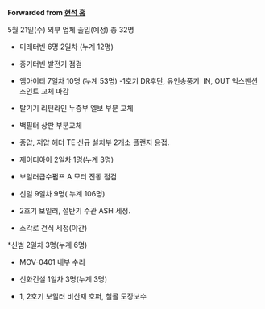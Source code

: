 **Forwarded from [현석 홍](https://t.me/no_username_7697213888)**

5월 21일(수) 외부 업체 출입(예정) 총 32명

* 미래터빈 6명 2일차 (누계 12명)
- 증기터빈 발전기 점검

* 엠아이티 7일차 10명 (누계 53명)
-1호기 DR후단, 유인송풍기  IN, OUT 익스팬션 조인트 교체 마감

- 탈기기 리턴라인 누증부 엘보 부분 교체

- 백필터 상판 부분교체

- 중압, 저압 헤더 TE 신규 설치부 2개소  플랜지 용접.

* 제이티아이 2일차 1명(누계 3명)
- 보일러급수펌프 A 모터  진동 점검

* 신일 9일차 9명( 누계 106명)
- 2호기 보일러, 절탄기 수관 ASH 세정.

- 소각로 건식 세정(야간)

*신범 2일차 3명(누계 6명)
- MOV-0401 내부 수리

* 신화건설 1일차 3명(누계 3명)
- 1, 2호기 보일러 비산재 호퍼, 철골 도장보수
